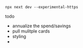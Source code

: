 `npx next dev --experimental-https`

todo

-   annualize the spend/savings
-   pull mulitple cards
-   styling
-
